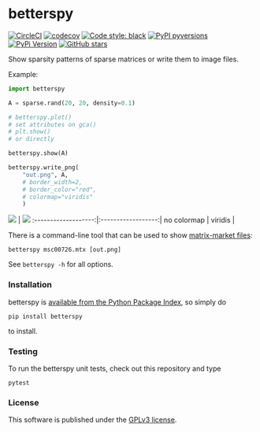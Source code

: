 # betterspy

[![CircleCI](https://img.shields.io/circleci/project/github/nschloe/betterspy/master.svg?style=flat-square)](https://circleci.com/gh/nschloe/betterspy)
[![codecov](https://img.shields.io/codecov/c/github/nschloe/betterspy.svg?style=flat-square)](https://codecov.io/gh/nschloe/betterspy)
[![Code style: black](https://img.shields.io/badge/code%20style-black-000000.svg?style=flat-square)](https://github.com/psf/black)
[![PyPI pyversions](https://img.shields.io/pypi/pyversions/betterspy.svg?style=flat-square)](https://pypi.org/pypi/betterspy/)
[![PyPi Version](https://img.shields.io/pypi/v/betterspy.svg?style=flat-square)](https://pypi.org/project/betterspy)
[![GitHub stars](https://img.shields.io/github/stars/nschloe/betterspy.svg?style=flat-square&logo=github&label=Stars&logoColor=white)](https://github.com/nschloe/betterspy)

Show sparsity patterns of sparse matrices or write them to image files.

Example:
```python
import betterspy

A = sparse.rand(20, 20, density=0.1)

# betterspy.plot()
# set attributes on gca()
# plt.show()
# or directly

betterspy.show(A)

betterspy.write_png(
    "out.png", A,
    # border_width=2,
    # border_color="red",
    # colormap="viridis"
    )

```

<img src="https://nschloe.github.io/betterspy/plain.png"> |
<img src="https://nschloe.github.io/betterspy/viridis.png">
:-------------------:|:------------------:|
no colormap          |  viridis           |

There is a command-line tool that can be used to show [matrix-market
files](https://math.nist.gov/MatrixMarket/):
```
betterspy msc00726.mtx [out.png]
```
See `betterspy -h` for all options.


### Installation

betterspy is [available from the Python Package
Index](https://pypi.org/project/betterspy/), so simply do
```
pip install betterspy
```
to install.


### Testing

To run the betterspy unit tests, check out this repository and type
```
pytest
```

### License
This software is published under the [GPLv3 license](https://www.gnu.org/licenses/gpl-3.0.en.html).
